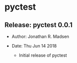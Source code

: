 # pyctest

Release: pyctest 0.0.1
----------------------

- Author: Jonathan R. Madsen
- Date: Thu Jun 14 2018

  - Initial release of pyctest
